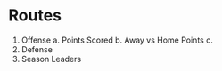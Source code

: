 # Routes

1. Offense
    a. Points Scored
    b. Away vs Home Points
    c. 
2. Defense
3. Season Leaders